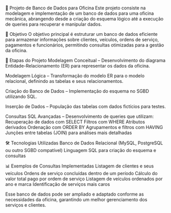 📌 Projeto de Banco de Dados para Oficina
Este projeto consiste na modelagem e implementação de um banco de dados para uma oficina mecânica, abrangendo desde a criação do esquema lógico até a execução de queries para recuperar e manipular dados.

🎯 Objetivo
O objetivo principal é estruturar um banco de dados eficiente para armazenar informações sobre clientes, veículos, ordens de serviço, pagamentos e funcionários, permitindo consultas otimizadas para a gestão da oficina.

🔹 Etapas do Projeto
Modelagem Conceitual – Desenvolvimento do diagrama Entidade-Relacionamento (ER) para representar os dados da oficina.

Modelagem Lógica – Transformação do modelo ER para o modelo relacional, definindo as tabelas e seus relacionamentos.

Criação do Banco de Dados – Implementação do esquema no SGBD utilizando SQL.

Inserção de Dados – População das tabelas com dados fictícios para testes.

Consultas SQL Avançadas – Desenvolvimento de queries que utilizam:
Recuperação de dados com SELECT
Filtros com WHERE
Atributos derivados
Ordenação com ORDER BY
Agrupamentos e filtros com HAVING
Junções entre tabelas (JOIN) para análises mais detalhadas

🛠️ Tecnologias Utilizadas
Banco de Dados Relacional (MySQL, PostgreSQL ou outro SGBD compatível)
Linguagem SQL para criação do esquema e consultas

📊 Exemplos de Consultas Implementadas
Listagem de clientes e seus veículos
Ordens de serviço concluídas dentro de um período
Cálculo do valor total pago por ordem de serviço
Listagem de veículos ordenados por ano e marca
Identificação de serviços mais caros

Esse banco de dados pode ser ampliado e adaptado conforme as necessidades da oficina, garantindo um melhor gerenciamento dos serviços e clientes.
